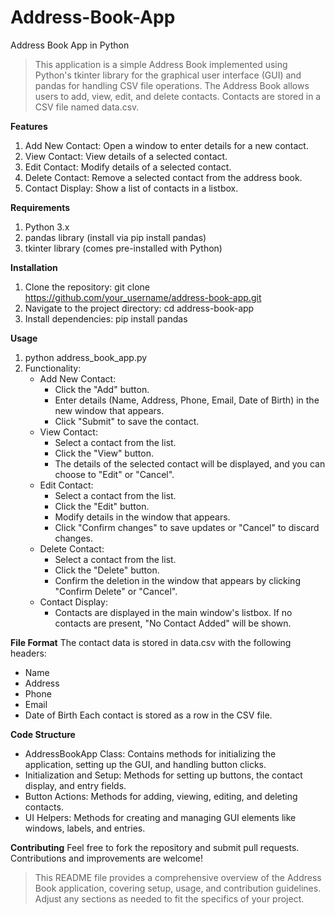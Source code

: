 # Address-Book-App
Address Book App in Python

>This application is a simple Address Book implemented using Python's tkinter library for the graphical user interface (GUI) and pandas for handling CSV file operations. The Address Book allows users to add, view, edit, and delete contacts. Contacts are stored in a CSV file named data.csv.

**Features**
1. Add New Contact: Open a window to enter details for a new contact.
2. View Contact: View details of a selected contact.
3. Edit Contact: Modify details of a selected contact.
4. Delete Contact: Remove a selected contact from the address book.
5. Contact Display: Show a list of contacts in a listbox.
   
**Requirements**
1. Python 3.x
2. pandas library (install via pip install pandas)
3. tkinter library (comes pre-installed with Python)

**Installation**
1. Clone the repository:
git clone https://github.com/your_username/address-book-app.git
2. Navigate to the project directory:
cd address-book-app
3. Install dependencies:
pip install pandas

**Usage**
1. python address_book_app.py
2. Functionality:
   + Add New Contact:
      - Click the "Add" button.
      - Enter details (Name, Address, Phone, Email, Date of Birth) in the new window that appears.
      - Click "Submit" to save the contact.
   + View Contact:
      - Select a contact from the list.
      - Click the "View" button.
      - The details of the selected contact will be displayed, and you can choose to "Edit" or "Cancel".
   + Edit Contact:
      - Select a contact from the list.
      - Click the "Edit" button.
      - Modify details in the window that appears.
      - Click "Confirm changes" to save updates or "Cancel" to discard changes.
   + Delete Contact:
      - Select a contact from the list.
      - Click the "Delete" button.
      - Confirm the deletion in the window that appears by clicking "Confirm Delete" or "Cancel".
   + Contact Display:
      - Contacts are displayed in the main window's listbox. If no contacts are present, "No Contact Added" will be shown.

**File Format**
The contact data is stored in data.csv with the following headers:
- Name
- Address
- Phone
- Email
- Date of Birth
Each contact is stored as a row in the CSV file.

**Code Structure**
+ AddressBookApp Class: Contains methods for initializing the application, setting up the GUI, and handling button clicks.
+ Initialization and Setup: Methods for setting up buttons, the contact display, and entry fields.
+ Button Actions: Methods for adding, viewing, editing, and deleting contacts.
+ UI Helpers: Methods for creating and managing GUI elements like windows, labels, and entries.

**Contributing**
Feel free to fork the repository and submit pull requests. Contributions and improvements are welcome!


>This README file provides a comprehensive overview of the Address Book application, covering setup, usage, and contribution guidelines. Adjust any sections as needed to fit the specifics of your project.




